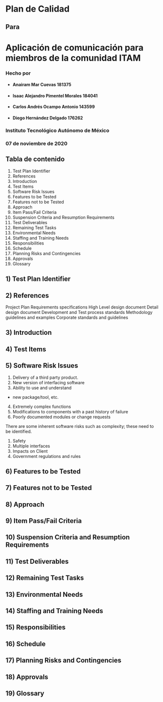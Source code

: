 # Plan de Calidad 
## Para 
# Aplicación de comunicación para miembros de la comunidad ITAM

### Hecho por 
- #### Anairam Mar Cuevas 181375
- #### Isaac Alejandro Pimentel Morales 184041 
- #### Carlos Andrés Ocampo Antonio 143599
- #### Diego Hernández Delgado 176262

### Instituto Tecnológico Autónomo de México
### 07 de noviembre de 2020

## Tabla de contenido
1) Test Plan Identifier 
2) References 
3) Introduction 
4) Test Items 
5) Software Risk Issues 
6) Features to be Tested 
7) Features not to be Tested 
8) Approach  
9) Item Pass/Fail Criteria 
10) Suspension Criteria and Resumption Requirements 
11) Test Deliverables 
12) Remaining Test Tasks 
13) Environmental Needs 
14) Staffing and Training Needs 
15) Responsibilities 
16) Schedule 
17) Planning Risks and Contingencies 
18) Approvals 
19) Glossary

## 1) Test Plan Identifier 
## 2) References 

Project Plan 
Requirements specifications 
High Level design document 
Detail design document 
Development and Test process standards 
Methodology guidelines and examples 
Corporate standards and guidelines 

## 3) Introduction 
## 4) Test Items 
## 5) Software Risk Issues 
1. Delivery of a third party product. 
2. New version of interfacing software 
3. Ability to use and understand 
  - new package/tool, etc. 
4. Extremely complex functions  
5. Modifications to components with a past history of failure 
6. Poorly documented modules or change requests 


There are some inherent software risks such as complexity; these need to be identified.   
1. Safety 
2. Multiple interfaces 
3. Impacts on Client 
4. Government regulations and rules
## 6) Features to be Tested 
## 7) Features not to be Tested 
## 8) Approach  
## 9) Item Pass/Fail Criteria 
## 10) Suspension Criteria and Resumption Requirements 
## 11) Test Deliverables 
## 12) Remaining Test Tasks 
## 13) Environmental Needs 
## 14) Staffing and Training Needs 
## 15) Responsibilities 
## 16) Schedule 
## 17) Planning Risks and Contingencies 
## 18) Approvals 
## 19) Glossary
